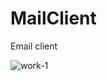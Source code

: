 # MailClient
 Email client
 
![work-1](https://user-images.githubusercontent.com/34916242/153730199-ef5b6803-28ee-4e9d-9b41-7c5117a99147.jpg)
